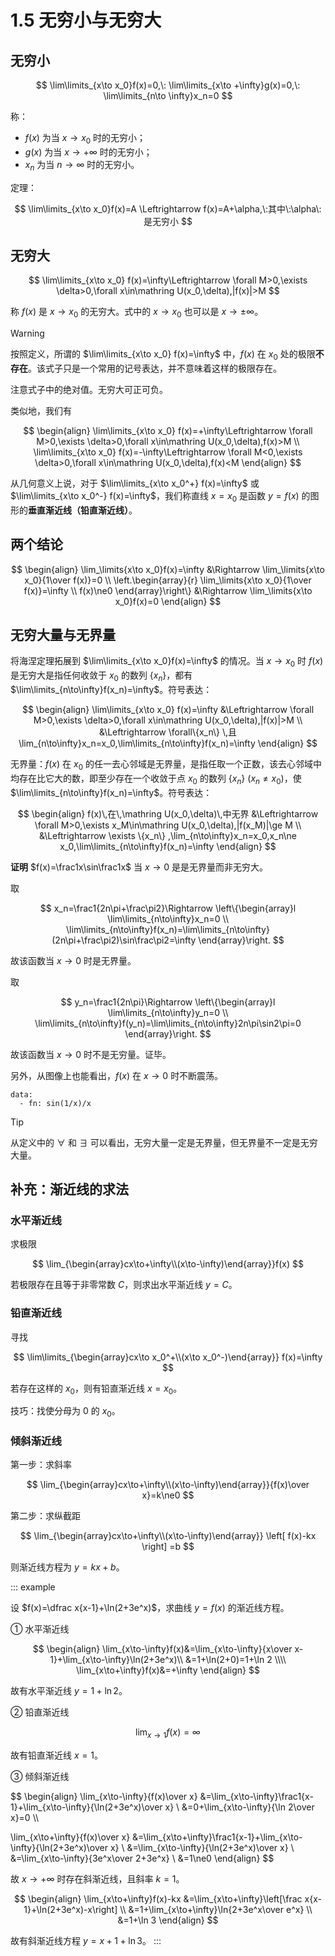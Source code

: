 # 1.5 无穷小与无穷大

## 无穷小

$$
\lim\limits_{x\to x_0}f(x)=0,\:
\lim\limits_{x\to +\infty}g(x)=0,\:
\lim\limits_{n\to \infty}x_n=0
$$

称：

- $f(x)$ 为当 $x\to x_0$ 时的无穷小；
- $g(x)$ 为当 $x\to +\infty$ 时的无穷小；
- $x_n$ 为当 $n\to \infty$ 时的无穷小。

定理：

$$
\lim\limits_{x\to x_0}f(x)=A \Leftrightarrow f(x)=A+\alpha,\:其中\:\alpha\:是无穷小
$$

## 无穷大

$$
\lim\limits_{x\to x_0} f(x)=\infty\Leftrightarrow \forall M>0,\exists \delta>0,\forall x\in\mathring U(x_0,\delta),|f(x)|>M
$$

称 $f(x)$ 是 $x\to x_0$ 的无穷大。式中的 $x\to x_0$ 也可以是 $x\to\pm\infty$。

> [!warning]
>
> 按照定义，所谓的 $\lim\limits_{x\to x_0} f(x)=\infty$ 中，$f(x)$ 在 $x_0$ 处的极限**不存在**。该式子只是一个常用的记号表达，并不意味着这样的极限存在。
>
> 注意式子中的绝对值。无穷大可正可负。

类似地，我们有

$$
\begin{align}
\lim\limits_{x\to x_0} f(x)=+\infty\Leftrightarrow \forall M>0,\exists \delta>0,\forall x\in\mathring U(x_0,\delta),f(x)>M \\
\lim\limits_{x\to x_0} f(x)=-\infty\Leftrightarrow \forall M<0,\exists \delta>0,\forall x\in\mathring U(x_0,\delta),f(x)<M
\end{align}
$$

从几何意义上说，对于 $\lim\limits_{x\to x_0^+} f(x)=\infty$ 或 $\lim\limits_{x\to x_0^-} f(x)=\infty$，我们称直线 $x=x_0$ 是函数 $y=f(x)$ 的图形的**垂直渐近线（铅直渐近线）**。

## 两个结论

$$
\begin{align}
\lim_\limits{x\to x_0}f(x)=\infty &\Rightarrow \lim_\limits{x\to x_0}{1\over f(x)}=0 \\
\left.\begin{array}{r}
\lim_\limits{x\to x_0}{1\over f(x)}=\infty \\
f(x)\ne0
\end{array}\right\}
&\Rightarrow \lim_\limits{x\to x_0}f(x)=0
\end{align}
$$

## 无穷大量与无界量

将海涅定理拓展到 $\lim\limits_{x\to x_0}f(x)=\infty$ 的情况。当 $x\to x_0$ 时 $f(x)$ 是无穷大是指任何收敛于 $x_0$ 的数列 $\{x_n\}$，都有 $\lim\limits_{n\to\infty}f(x_n)=\infty$。符号表达：

$$
\begin{align}
\lim\limits_{x\to x_0} f(x)=\infty &\Leftrightarrow \forall M>0,\exists \delta>0,\forall x\in\mathring U(x_0,\delta),|f(x)|>M \\
&\Leftrightarrow \forall\{x_n\} \,且 \lim_{n\to\infty}x_n=x_0,\lim\limits_{n\to\infty}f(x_n)=\infty
\end{align}
$$

无界量：$f(x)$ 在 $x_0$ 的任一去心邻域是无界量，是指任取一个正数，该去心邻域中均存在比它大的数，即至少存在一个收敛于点 $x_0$ 的数列 $\{x_n\}\:(x_n\ne x_0)$，使 $\lim\limits_{n\to\infty}f(x_n)=\infty$。符号表达：

$$
\begin{align}
f(x)\,在\,\mathring U(x_0,\delta)\,中无界
&\Leftrightarrow \forall M>0,\exists x_M\in\mathring U(x_0,\delta),|f(x_M)|\ge M \\
&\Leftrightarrow \exists \{x_n\} ,\lim_{n\to\infty}x_n=x_0,x_n\ne x_0,\lim\limits_{n\to\infty}f(x_n)=\infty
\end{align}
$$

**证明** $f(x)=\frac1x\sin\frac1x$ 当 $x\to0$ 是是无界量而非无穷大。

取

$$
x_n=\frac1{2n\pi+\frac\pi2}\Rightarrow
\left\{\begin{array}l
  \lim\limits_{n\to\infty}x_n=0 \\
  \lim\limits_{n\to\infty}f(x_n)=\lim\limits_{n\to\infty}(2n\pi+\frac\pi2)\sin\frac\pi2=\infty
\end{array}\right.
$$

故该函数当 $x\to0$ 时是无界量。

取

$$
y_n=\frac1{2n\pi}\Rightarrow
\left\{\begin{array}l
  \lim\limits_{n\to\infty}y_n=0 \\
  \lim\limits_{n\to\infty}f(y_n)=\lim\limits_{n\to\infty}2n\pi\sin2\pi=0
\end{array}\right.
$$

故该函数当 $x\to0$ 时不是无穷量。证毕。

另外，从图像上也能看出，$f(x)$ 在 $x\to0$ 时不断震荡。

```graph
data:
  - fn: sin(1/x)/x
```

> [!tip]
>
> 从定义中的 $\forall$ 和 $\exists$ 可以看出，无穷大量一定是无界量，但无界量不一定是无穷大量。

## 补充：渐近线的求法

### 水平渐近线

求极限

$$
\lim_{\begin{array}cx\to+\infty\\(x\to-\infty)\end{array}}f(x)
$$

若极限存在且等于非零常数 $C$，则求出水平渐近线 $y=C$。

### 铅直渐近线

寻找

$$
\lim\limits_{\begin{array}cx\to x_0^+\\(x\to x_0^-)\end{array}} f(x)=\infty
$$

若存在这样的 $x_0$，则有铅直渐近线 $x=x_0$。

技巧：找使分母为 $0$ 的 $x_0$。

### 倾斜渐近线

第一步：求斜率

$$
\lim_{\begin{array}cx\to+\infty\\(x\to-\infty)\end{array}}{f(x)\over x}=k\ne0
$$

第二步：求纵截距

$$
\lim_{\begin{array}cx\to+\infty\\(x\to-\infty)\end{array}} \left[ f(x)-kx \right] =b
$$

则渐近线方程为 $y=kx+b$。

::: example

设 $f(x)=\dfrac x{x-1}+\ln(2+3e^x)$，求曲线 $y=f(x)$ 的渐近线方程。

① 水平渐近线

$$
\begin{align}
\lim_{x\to-\infty}f(x)&=\lim_{x\to-\infty}{x\over x-1}+\lim_{x\to-\infty}\ln(2+3e^x)\\
&=1+\ln(2+0)=1+\ln 2
\\\\
\lim_{x\to+\infty}f(x)&=+\infty
\end{align}
$$

故有水平渐近线 $y=1+\ln 2$。

② 铅直渐近线

$$
\lim_{x\to1}f(x)=\infty
$$

故有铅直渐近线 $x=1$。

③ 倾斜渐近线

$$
\begin{align}
\lim_{x\to-\infty}{f(x)\over x}
&=\lim_{x\to-\infty}\frac1{x-1}+\lim_{x\to-\infty}{\ln(2+3e^x)\over x} \\
&=0+\lim_{x\to-\infty}{\ln 2\over x}=0 \\\\

\lim_{x\to+\infty}{f(x)\over x}
&=\lim_{x\to+\infty}\frac1{x-1}+\lim_{x\to-\infty}{\ln(2+3e^x)\over x} \\
&=\lim_{x\to-\infty}{\ln(2+3e^x)\over x} \\
&=\lim_{x\to-\infty}{3e^x\over 2+3e^x} \\
&=1\ne0
\end{align}
$$

故 $x\to+\infty$ 时存在斜渐近线，且斜率 $k=1$。

$$
\begin{align}
\lim_{x\to+\infty}f(x)-kx
&=\lim_{x\to+\infty}\left[\frac x{x-1}+\ln(2+3e^x)-x\right] \\
&=1+\lim_{x\to+\infty}\ln{2+3e^x\over e^x} \\
&=1+\ln 3
\end{align}
$$

故有斜渐近线方程 $y=x+1+\ln 3$。
:::
